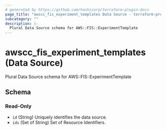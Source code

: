 ```yaml
---
# generated by https://github.com/hashicorp/terraform-plugin-docs
page_title: "awscc_fis_experiment_templates Data Source - terraform-provider-awscc"
subcategory: ""
description: |-
  Plural Data Source schema for AWS::FIS::ExperimentTemplate
---
```


# awscc_fis_experiment_templates (Data Source)

Plural Data Source schema for AWS::FIS::ExperimentTemplate



<!-- schema generated by tfplugindocs -->
## Schema

### Read-Only

- `id` (String) Uniquely identifies the data source.
- `ids` (Set of String) Set of Resource Identifiers.
